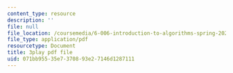 ```yaml
---
content_type: resource
description: ''
file: null
file_location: /coursemedia/6-006-introduction-to-algorithms-spring-2020/071bb95535e7370893e27146d1287111_NSHizBK9JD8.pdf
file_type: application/pdf
resourcetype: Document
title: 3play pdf file
uid: 071bb955-35e7-3708-93e2-7146d1287111
---
```

